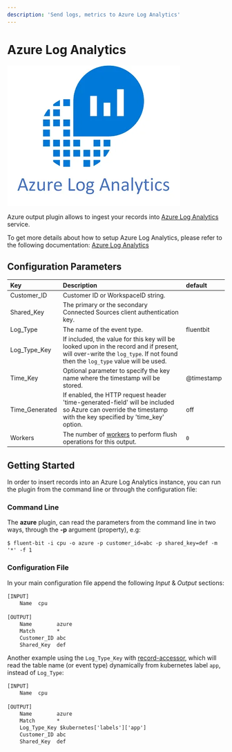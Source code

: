 ```yaml
---
description: 'Send logs, metrics to Azure Log Analytics'
---
```


# Azure Log Analytics

![](../../.gitbook/assets/image%20%287%29.png)

Azure output plugin allows to ingest your records into [Azure Log Analytics](https://azure.microsoft.com/en-us/services/log-analytics/) service.

To get more details about how to setup Azure Log Analytics, please refer to the following documentation: [Azure Log Analytics](https://docs.microsoft.com/en-us/azure/log-analytics/)

## Configuration Parameters

| Key | Description | default |
| :--- | :--- | :--- |
| Customer\_ID | Customer ID or WorkspaceID string. |  |
| Shared\_Key | The primary or the secondary Connected Sources client authentication key. |  |
| Log\_Type | The name of the event type. | fluentbit |
| Log_Type_Key | If included, the value for this key will be looked upon in the record and if present, will over-write the `log_type`. If not found then the `log_type` value will be used. | |
| Time\_Key | Optional parameter to specify the key name where the timestamp will be stored. | @timestamp |
| Time\_Generated | If enabled, the HTTP request header 'time-generated-field' will be included so Azure can override the timestamp with the key specified by 'time_key' option. | off |
| Workers | The number of [workers](../../administration/multithreading.md#outputs) to perform flush operations for this output. | `0` |

## Getting Started

In order to insert records into an Azure Log Analytics instance, you can run the plugin from the command line or through the configuration file:

### Command Line

The **azure** plugin, can read the parameters from the command line in two ways, through the **-p** argument \(property\), e.g:

```text
$ fluent-bit -i cpu -o azure -p customer_id=abc -p shared_key=def -m '*' -f 1
```

### Configuration File

In your main configuration file append the following _Input_ & _Output_ sections:

```text
[INPUT]
    Name  cpu

[OUTPUT]
    Name        azure
    Match       *
    Customer_ID abc
    Shared_Key  def
```

Another example using the `Log_Type_Key` with [record-accessor](https://docs.fluentbit.io/manual/administration/configuring-fluent-bit/classic-mode/record-accessor), which will read the table name (or event type) dynamically from kubernetes label `app`, instead of `Log_Type`:

```text
[INPUT]
    Name  cpu

[OUTPUT]
    Name        azure
    Match       *
    Log_Type_Key $kubernetes['labels']['app']
    Customer_ID abc
    Shared_Key  def
```
